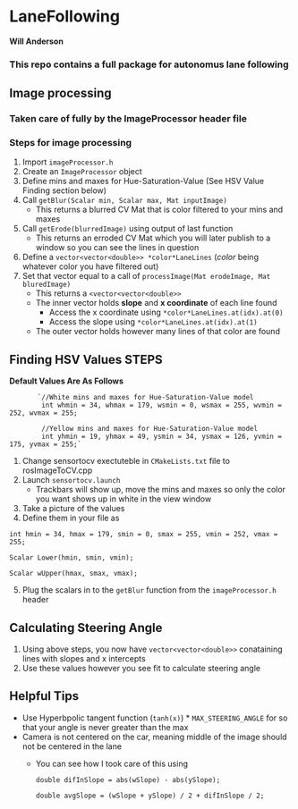 # LaneFollowing

**Will Anderson**

### This repo contains a full package for autonomus lane following

## Image processing
### Taken care of fully by the ImageProcessor header file
### Steps for image processing
   1. Import `imageProcessor.h`
   2. Create an `ImageProcessor` object
   3. Define mins and maxes for Hue-Saturation-Value (See HSV Value Finding section below)
   4. Call `getBlur(Scalar min, Scalar max, Mat inputImage)`
       * This returns a blurred CV Mat that is color filtered to your mins and maxes
   5. Call `getErode(blurredImage)` using output of last function
       * This returns an erroded CV Mat which you will later publish to a window so you can see the lines in question
   6. Define a `vector<vector<double>> *color*LaneLines` (*color* being whatever color you have filtered out)
   7. Set that vector equal to a call of `processImage(Mat erodeImage, Mat bluredImage)`
       * This returns a `<vector<vector<double>>`
       * The inner vector holds **slope** and **x coordinate** of each line found
          * Access the x coordinate using `*color*LaneLines.at(idx).at(0)`
          * Access the slope using `*color*LaneLines.at(idx).at(1)`
       * The outer vector holds however many lines of that color are found
       
## Finding HSV Values **STEPS**

**Default Values Are As Follows**

           `//White mins and maxes for Hue-Saturation-Value model
            int whmin = 34, whmax = 179, wsmin = 0, wsmax = 255, wvmin = 252, wvmax = 255;
            
            //Yellow mins and maxes for Hue-Saturation-Value model
            int yhmin = 19, yhmax = 49, ysmin = 34, ysmax = 126, yvmin = 175, yvmax = 255;`

  1. Change sensortocv exectuteble in `CMakeLists.txt` file to rosImageToCV.cpp
  2. Launch `sensortocv.launch`
      * Trackbars will show up, move the mins and maxes so only the color you want shows up in white in the view window
  3. Take a picture of the values
  4. Define them in your file as
  
  `int hmin = 34, hmax = 179, smin = 0, smax = 255, vmin = 252, vmax = 255;`
     
  `Scalar Lower(hmin, smin, vmin);`
  
  `Scalar wUpper(hmax, smax, vmax);`
  
  5. Plug the scalars in to the `getBlur` function from the `imageProcessor.h` header
  
  
## Calculating Steering Angle
  1. Using above steps, you now have `vector<vector<double>>` conataining lines with slopes and x intercepts
  2. Use these values however you see fit to calculate steering angle
  
## Helpful Tips
- Use Hyperbpolic tangent function (`tanh(x)`) * `MAX_STEERING_ANGLE` for so that your angle is never greater than the max
- Camera is not centered on the car, meaning middle of the image should not be centered in the lane
  * You can see how I took care of this using 
  
    `double difInSlope = abs(wSlope) - abs(ySlope);`
    
    `double avgSlope = (wSlope + ySlope) / 2 + difInSlope / 2;`
  
